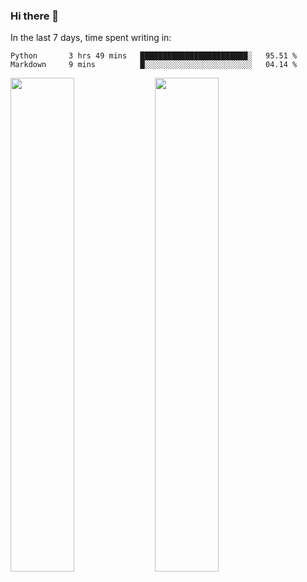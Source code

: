 ### Hi there 👋

In the last 7 days, time spent writing in:

<!--START_SECTION:waka-->
```text
Python       3 hrs 49 mins   ████████████████████████░   95.51 % 
Markdown     9 mins          █░░░░░░░░░░░░░░░░░░░░░░░░   04.14 % 
```
<!--END_SECTION:waka-->

<img src="https://wakatime.com/share/@jimtje/5d0c92de-08f8-4a72-8f2f-6a9693d1e318.svg" width=45% height=45%> <img src="https://wakatime.com/share/@jimtje/501498ae-bda5-4da7-a89d-b40bcdd5556d.svg" width=45% height=45%>
